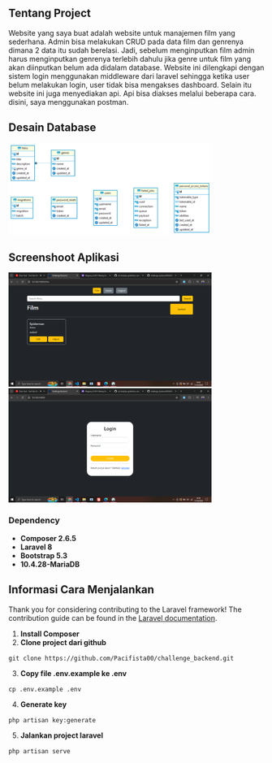 ## Tentang Project

Website yang saya buat adalah website untuk manajemen film yang sederhana. Admin bisa melakukan CRUD pada data film dan genrenya dimana 2 data itu sudah berelasi. Jadi, sebelum menginputkan film admin harus menginputkan genrenya terlebih dahulu jika genre untuk film yang akan diinputkan belum ada didalam database. Website ini dilengkapi dengan sistem login menggunakan middleware dari laravel sehingga ketika user belum melakukan login, user tidak bisa mengakses dashboard. Selain itu website ini juga menyediakan api. Api bisa diakses melalui beberapa cara. disini, saya menggunakan postman.

## Desain Database

<img src="/public/dokumentasi/erd.png" width="400">

## Screenshoot Aplikasi

<img src="/public/dokumentasi/Screenshot1.png" width="400">
<img src="/public/dokumentasi/Screenshot2.png" width="400">

### Dependency

-   **Composer 2.6.5**
-   **Laravel 8**
-   **Bootstrap 5.3**
-   **10.4.28-MariaDB**

## Informasi Cara Menjalankan

Thank you for considering contributing to the Laravel framework! The contribution guide can be found in the [Laravel documentation](https://laravel.com/docs/contributions).

1. **Install Composer**
2. **Clone project dari github**

```
git clone https://github.com/Pacifista00/challenge_backend.git
```

3. **Copy file .env.example ke .env**

```
cp .env.example .env
```

4. **Generate key**

```
php artisan key:generate
```

5. **Jalankan project laravel**

```
php artisan serve
```
